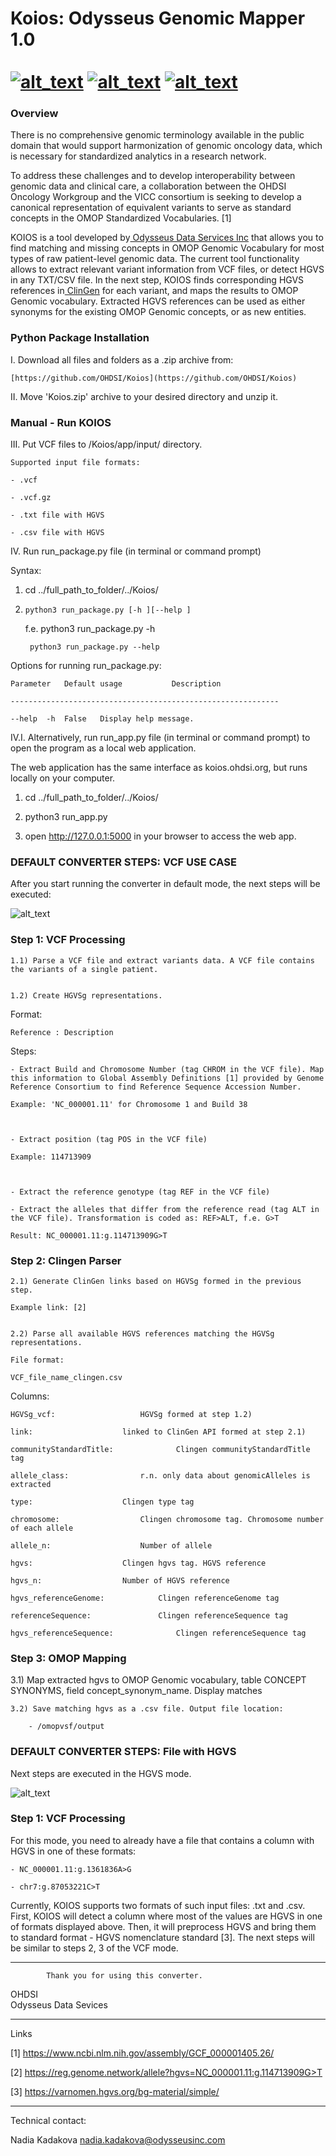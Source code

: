 
<h1> Koios: Odysseus Genomic Mapper 1.0

<br>
<br>
<a href="https://odysseusinc.com/" target="_blank" ><img src="static/imgs/ms-icon-70x70.png" width="" style=”margin: 1px 1px 1px 1px;” alt="alt_text" title="image_tooltip"></a>
<a href="https://ohdsi.org/" target="_blank" ><img src="static/imgs/t-ohdsi-logo-only70.png" style=”margin: 1px 1px 1px 1px;” width="" alt="alt_text" title="image_tooltip"></a>
<a href="https://koios.ohdsi.org/" target="_blank" ><img src="static/imgs/koios-logo70.png" width="" style=”margin: 1px 1px 1px 1px;” alt="alt_text" title="image_tooltip"></a>





<h3> Overview </h3>

<p>There is no comprehensive genomic terminology available in the public domain that would support harmonization of genomic oncology data, which is necessary for standardized analytics in a research network. 

To address these challenges and to develop interoperability between genomic data and clinical care, a collaboration between the OHDSI Oncology Workgroup and the VICC consortium is seeking to develop a canonical representation of equivalent variants to serve as standard concepts in the OMOP Standardized Vocabularies. [1]

KOIOS is a tool developed by[ Odysseus Data Services Inc](https://odysseusinc.com/) that allows you to find matching and missing concepts in OMOP Genomic Vocabulary for most types of raw patient-level genomic data. The current tool functionality allows to extract relevant variant information from VCF files, or detect HGVS in any TXT/CSV file. In the next step, KOIOS finds corresponding HGVS references in[ ClinGen](https://clinicalgenome.org/) for each variant, and maps the results to OMOP Genomic vocabulary. Extracted HGVS references can be used as either synonyms for the existing OMOP Genomic concepts, or as new entities.</p>


<h3>


Python Package Installation

</h3>

I. Download all files and folders as a .zip archive from:

    [https://github.com/OHDSI/Koios](https://github.com/OHDSI/Koios)

II. Move 'Koios.zip' archive to your desired directory and unzip it.

<h3>

Manual - Run KOIOS

</h3>


III. Put VCF files to /Koios/app/input/ directory.

	Supported input file formats:

	- .vcf

	- .vcf.gz

	- .txt file with HGVS

	- .csv file with HGVS

IV. Run run_package.py file (in terminal or command prompt)

Syntax:

1)    cd ../full_path_to_folder/../Koios/

2)     python3 run_package.py [-h ][--help ]

    f.e.   python3 run_package.py -h

       	python3 run_package.py --help

Options for running run_package.py:

 	Parameter   Default usage       	Description

 	------------------------------------------------------------

	--help  -h	False  	Display help message.

IV.I. Alternatively, run run_app.py file (in terminal or command prompt) to open the program as a local web application.

The web application has the same interface as koios.ohdsi.org, but runs locally on your computer.


1)    cd ../full_path_to_folder/../Koios/

2)    python3 run_app.py

3)    open http://127.0.0.1:5000 in your browser to access the web app.
    

<h3> 

DEFAULT CONVERTER STEPS: VCF USE CASE

</h3> 

After you start running the converter in default mode, the next steps will be executed:

<p>


<img src="static/imgs/steps-vcf.png" width="" alt="alt_text" title="image_tooltip">

</p>


<h3> 

Step 1: VCF Processing

</h3> 

	1.1) Parse a VCF file and extract variants data. A VCF file contains the variants of a single patient.


	1.2) Create HGVSg representations.

Format:

    Reference : Description

Steps:

    - Extract Build and Chromosome Number (tag CHROM in the VCF file). Map this information to Global Assembly Definitions [1] provided by Genome Reference Consortium to find Reference Sequence Accession Number.

    Example: 'NC_000001.11' for Chromosome 1 and Build 38

    

    - Extract position (tag POS in the VCF file)

    Example: 114713909

 

    - Extract the reference genotype (tag REF in the VCF file)

    - Extract the alleles that differ from the reference read (tag ALT in the VCF file). Transformation is coded as: REF>ALT, f.e. G>T

    Result: NC_000001.11:g.114713909G>T
<h3> 

Step 2: Clingen Parser
</h3> 

	2.1) Generate ClinGen links based on HGVSg formed in the previous step.

    Example link: [2]


	2.2) Parse all available HGVS references matching the HGVSg representations.

	File format:

	VCF_file_name_clingen.csv

Columns:

    HGVSg_vcf:    				 HGVSg formed at step 1.2)

    link:    				 linked to ClinGen API formed at step 2.1)

    communityStandardTitle:     		 Clingen communityStandardTitle tag

    allele_class:    			 r.n. only data about genomicAlleles is extracted

    type:    				 Clingen type tag

    chromosome:    			 	 Clingen chromosome tag. Chromosome number of each allele

    allele_n:    				 Number of allele

    hgvs:    				 Clingen hgvs tag. HGVS reference

    hgvs_n:    				 Number of HGVS reference

    hgvs_referenceGenome:    	 	 Clingen referenceGenome tag

    referenceSequence:    		 	 Clingen referenceSequence tag

    hgvs_referenceSequence:     		 Clingen referenceSequence tag

<h3> 

Step 3: OMOP Mapping

</h3> 
	3.1) Map extracted hgvs to OMOP Genomic vocabulary, table CONCEPT SYNONYMS, field concept_synonym_name. Display matches

	3.2) Save matching hgvs as a .csv file. Output file location:

		- /omopvsf/output


<h3> 

DEFAULT CONVERTER STEPS: File with HGVS

</h3> 

Next steps are executed in the HGVS mode.

<p>


<img src="static/imgs/hgvs-steps.png" width="" alt="alt_text" title="image_tooltip">

</p>


<h3> 

Step 1: VCF Processing

</h3> 

For this mode, you need to already have a file that contains a column with HGVS in one of these formats:

	- NC_000001.11:g.1361836A>G

	- chr7:g.87053221C>T

Currently, KOIOS supports two formats of such input files: .txt and .csv. First, KOIOS will detect a column where most of the values are HGVS in one of formats displayed above. Then, it will preprocess HGVS and bring them to standard format - HGVS nomenclature standard [3]. The next steps will be similar to steps 2, 3 of the VCF mode.

___

           	Thank you for using this converter.


OHDSI
<br>
Odysseus Data Sevices

---

Links

[1] https://www.ncbi.nlm.nih.gov/assembly/GCF_000001405.26/

[2] https://reg.genome.network/allele?hgvs=NC_000001.11:g.114713909G>T

[3] https://varnomen.hgvs.org/bg-material/simple/

---

Technical contact:

Nadia Kadakova nadia.kadakova@odysseusinc.com
